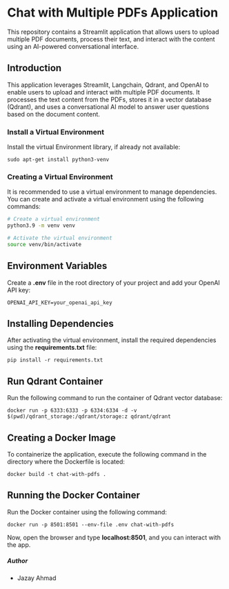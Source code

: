 # Chat with Multiple PDFs Application
This repository contains a Streamlit application that allows users to upload multiple PDF documents, process their text, and interact with the content using an AI-powered conversational interface.

## Introduction

This application leverages Streamlit, Langchain, Qdrant, and OpenAI to enable users to upload and interact with multiple PDF documents. It processes the text content from the PDFs, stores it in a vector database (Qdrant), and uses a conversational AI model to answer user questions based on the document content.

### Install a Virtual Environment
Install the virtual Environment library, if already not available:
```
sudo apt-get install python3-venv
```

### Creating a Virtual Environment

It is recommended to use a virtual environment to manage dependencies. You can create and activate a virtual environment using the following commands:

```bash
# Create a virtual environment
python3.9 -m venv venv

# Activate the virtual environment
source venv/bin/activate
```
## Environment Variables
Create a **.env** file in the root directory of your project and add your OpenAI API key:
```
OPENAI_API_KEY=your_openai_api_key
```
## Installing Dependencies
After activating the virtual environment, install the required dependencies using the **requirements.txt** file:

```
pip install -r requirements.txt
```

## Run Qdrant Container
Run the following command to run the container of Qdrant vector database:
```
docker run -p 6333:6333 -p 6334:6334 -d -v $(pwd)/qdrant_storage:/qdrant/storage:z qdrant/qdrant

```

## Creating a Docker Image
To containerize the application, execute the following command in the directory where the Dockerfile is located:
```
docker build -t chat-with-pdfs .
```

## Running the Docker Container
Run the Docker container using the following command:
```
docker run -p 8501:8501 --env-file .env chat-with-pdfs
```
Now, open the browser and type **localhost:8501**, and you can interact with the app.
##### Author
- Jazay Ahmad

